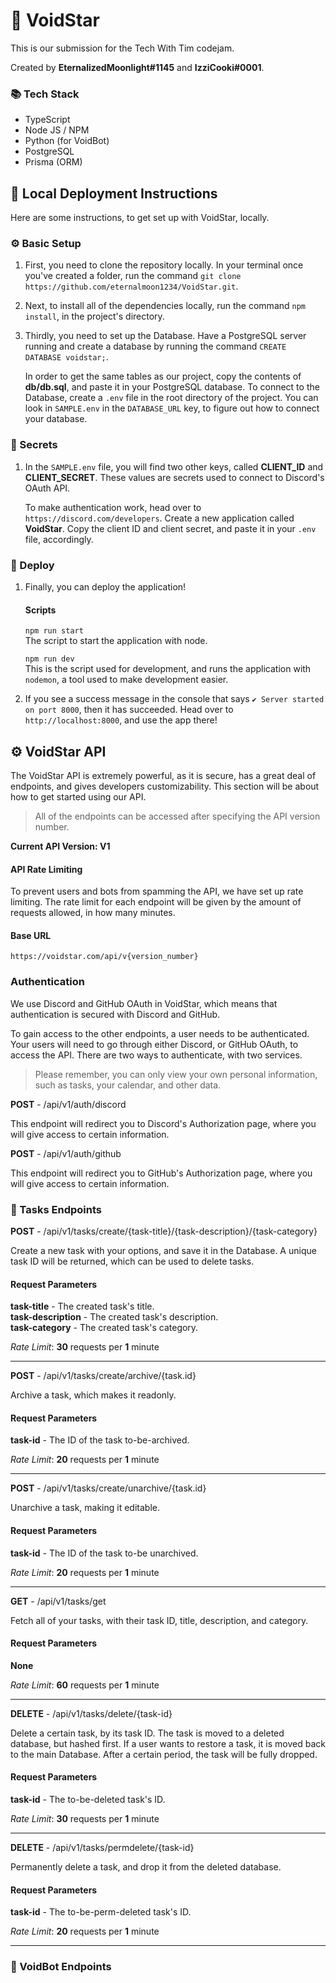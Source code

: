 # 💫 VoidStar

This is our submission for the Tech With Tim codejam.

Created by **EternalizedMoonlight#1145** and **IzziCooki#0001**.

### 📚 Tech Stack

- TypeScript
- Node JS / NPM
- Python (for VoidBot)
- PostgreSQL
- Prisma (ORM)

## 📜 Local Deployment Instructions

Here are some instructions, to get set up with VoidStar, locally.

### ⚙️ Basic Setup

1. First, you need to clone the repository locally. In your terminal once you've created a folder, run the command `git clone https://github.com/eternalmoon1234/VoidStar.git`.
   <br>
2. Next, to install all of the dependencies locally, run the command `npm install`, in the project's directory.
   <br>
3. Thirdly, you need to set up the Database. Have a PostgreSQL server running and create a database by running the command `CREATE DATABASE voidstar;`.
   <br>

   In order to get the same tables as our project, copy the contents of **db/db.sql**, and paste it in your PostgreSQL database. To connect to the Database, create a `.env` file in the root directory of the project. You can look in `SAMPLE.env` in the `DATABASE_URL` key, to figure out how to connect your database.

### 🔐 Secrets

1. In the `SAMPLE.env` file, you will find two other keys, called **CLIENT_ID** and **CLIENT_SECRET**. These values are secrets used to connect to Discord's OAuth API.
   <br>

   To make authentication work, head over to `https://discord.com/developers`. Create a new application called **VoidStar**. Copy the client ID and client secret, and paste it in your `.env` file, accordingly.

### 🚀 Deploy

1. Finally, you can deploy the application!
   <br>

   #### Scripts

   `npm run start`
   <br>
   The script to start the application with node.

   `npm run dev`
   <br>
   This is the script used for development, and runs the application with `nodemon`, a tool used to make development easier.

2. If you see a success message in the console that says `✔️ Server started on port 8000`, then it has succeeded. Head over to `http://localhost:8000`, and use the app there!

## ⚙️ VoidStar API

The VoidStar API is extremely powerful, as it is secure, has a great deal of endpoints, and gives developers customizability. This section will be about how to get started using our API.

> All of the endpoints can be accessed after specifying the API version number.

**Current API Version: V1**

#### API Rate Limiting

To prevent users and bots from spamming the API, we have set up rate limiting. The rate limit for each endpoint will be given by the amount of requests allowed, in how many minutes.

#### Base URL

`https://voidstar.com/api/v{version_number}`

### Authentication

We use Discord and GitHub OAuth in VoidStar, which means that authentication is secured with Discord and GitHub.

To gain access to the other endpoints, a user needs to be authenticated. Your users will need to go through either Discord, or GitHub OAuth, to access the API. There are two ways to authenticate, with two services.

> Please remember, you can only view your own personal information, such as tasks, your calendar, and other data.

**POST** - /api/v1/auth/discord

This endpoint will redirect you to Discord's Authorization page, where you will give access to certain information.

**POST** - /api/v1/auth/github

This endpoint will redirect you to GitHub's Authorization page, where you will give access to certain information.

### 📝 Tasks Endpoints

**POST** - /api/v1/tasks/create/{task-title}/{task-description}/{task-category}
<br>

Create a new task with your options, and save it in the Database. A unique task ID will be returned, which can be used to delete tasks.

#### Request Parameters

**task-title** - The created task's title.
<br>
**task-description** - The created task's description.
<br>
**task-category** - The created task's category.

_Rate Limit_: **30** requests per **1** minute

---

**POST** - /api/v1/tasks/create/archive/{task.id}
<br>

Archive a task, which makes it readonly.

#### Request Parameters

**task-id** - The ID of the task to-be-archived.

_Rate Limit_: **20** requests per **1** minute

---

**POST** - /api/v1/tasks/create/unarchive/{task.id}
<br>

Unarchive a task, making it editable.

#### Request Parameters

**task-id** - The ID of the task to-be unarchived.

_Rate Limit_: **20** requests per **1** minute

---

**GET** - /api/v1/tasks/get
<br>

Fetch all of your tasks, with their task ID, title, description, and category.

#### Request Parameters

**None**

_Rate Limit_: **60** requests per **1** minute

---

**DELETE** - /api/v1/tasks/delete/{task-id}
<br>

Delete a certain task, by its task ID. The task is moved to a deleted database, but hashed first. If a user wants to restore a task, it is moved back to the main Database. After a certain period, the task will be fully dropped.

#### Request Parameters

**task-id** - The to-be-deleted task's ID.

_Rate Limit_: **30** requests per **1** minute

---

**DELETE** - /api/v1/tasks/permdelete/{task-id}
<br>

Permanently delete a task, and drop it from the deleted database.

#### Request Parameters

**task-id** - The to-be-perm-deleted task's ID.

_Rate Limit_: **20** requests per **1** minute

---

### 🤖 VoidBot Endpoints

